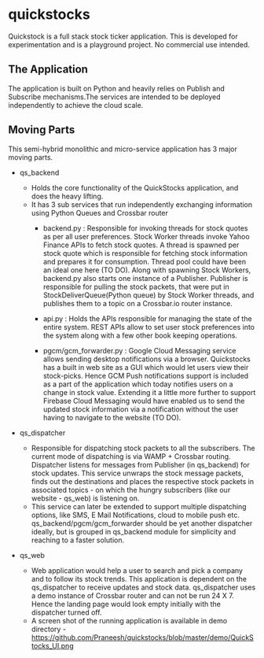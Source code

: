 # quickstocks
Quickstock is a full stack stock ticker application. This is developed for experimentation and is a playground project. No commercial use intended.

## The Application

The application is built on Python and heavily relies on Publish and Subscribe mechanisms.The services are intended to be deployed independently to achieve the cloud scale.

## Moving Parts

This semi-hybrid monolithic and micro-service application has 3 major moving parts.
- qs_backend
    - Holds the core functionality of the QuickStocks application, and does the heavy lifting.
    - It has 3 sub services that run independently exchanging information using Python Queues and Crossbar router
        - backend.py  : Responsible for invoking threads for stock quotes as per all user preferences. Stock Worker threads invoke Yahoo Finance APIs to fetch stock quotes. A thread is spawned per stock quote which is responsible for fetching stock information and prepares it for consumption. Thread pool could have been an ideal one here (TO DO). Along with spawning Stock Workers, backend.py also starts one instance of a Publisher. Publisher is responsible for pulling the stock packets, that were put in StockDeliverQueue(Python queue) by Stock Worker threads, and publishes them to a topic on a Crossbar.io router instance.

        - api.py : Holds the APIs responsible for managing the state of the entire system. REST APIs allow to set user stock preferences into the system along with a few other book keeping operations.

        - pgcm/gcm_forwarder.py : Google Cloud Messaging service allows sending desktop notifications via a browser. Quickstocks has a built in web site as a GUI which would let users view their stock-picks. Hence GCM Push notifications support is included as a part of the application which today notifies users on a change in stock value. Extending it a little more further to support Firebase Cloud Messaging would have enabled us to send the updated stock information via a notification without the user having to navigate to the website (TO DO).

- qs_dispatcher
    - Responsible for dispatching stock packets to all the subscribers. The current mode of dispatching is via WAMP + Crossbar routing. Dispatcher listens for messages from Publisher (in qs_backend) for stock updates. This service unwraps the stock message packets, finds out the destinations and places the respective stock packets in associated topics - on which the hungry subscribers (like our website - qs_web) is listening on.
    - This service can later be extended to support multiple dispatching options, like SMS, E Mail Notifications, cloud to mobile push etc. qs_backend/pgcm/gcm_forwarder should be yet another dispatcher ideally, but is grouped in qs_backend module for simplicity and reaching to a faster solution.

- qs_web
    - Web application would help a user to search and pick a company and to follow its stock trends. This application is dependent on the qs_dispatcher to receive updates and stock data. qs_dispatcher uses a demo instance of Crossbar router and can not be run 24 X 7. Hence the landing page would look empty initially with the dispatcher turned off.
    - A screen shot of the running application is available in demo directory - https://github.com/Praneesh/quickstocks/blob/master/demo/QuickStocks_UI.png

